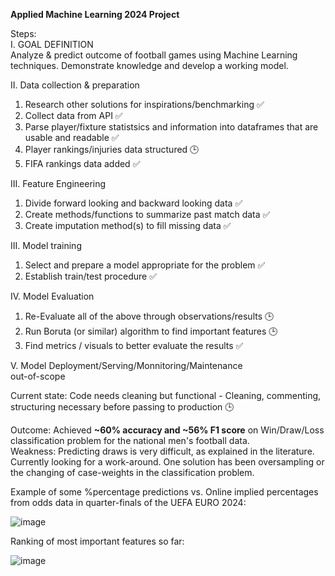 **Applied Machine Learning 2024 Project**  

Steps:  
I. GOAL DEFINITION  
Analyze & predict outcome of football games using Machine Learning techniques. Demonstrate knowledge and develop a working model.  
  
II. Data collection & preparation   
  1. Research other solutions for inspirations/benchmarking ✅  
  2. Collect data from API ✅  
  3. Parse player/fixture statistsics and information into dataframes that are usable and readable ✅  
  4. Player rankings/injuries data structured 🕒  
  5. FIFA rankings data added ✅
  
III. Feature Engineering  
  1. Divide forward looking and backward looking data ✅  
  2. Create methods/functions to summarize past match data ✅  
  3. Create imputation method(s) to fill missing data ✅
  
III. Model training   
  1. Select and prepare a model appropriate for the problem ✅  
  2. Establish train/test procedure ✅
  
IV. Model Evaluation  
  1. Re-Evaluate all of the above through observations/results 🕒
  2. Run Boruta (or similar) algorithm to find important features 🕒 
  3. Find metrics / visuals to better evaluate the results ✅
  
V. Model Deployment/Serving/Monnitoring/Maintenance  
  out-of-scope  
    

Current state: Code needs cleaning but functional - Cleaning, commenting, structuring necessary before passing to production 🕒 
  
Outcome: Achieved **~60% accuracy and ~56% F1 score** on Win/Draw/Loss classification problem for the national men's football data.  
Weakness: Predicting draws is very difficult, as explained in the literature. Currently looking for a work-around. One solution has been oversampling or the changing of case-weights in the classification problem.  
  
Example of some %percentage predictions vs. Online implied percentages from odds data in quarter-finals of the UEFA EURO 2024:  
  
![image](https://github.com/user-attachments/assets/b297bd9e-b684-462c-adc6-71bb61d1c300)
  
Ranking of most important features so far:  
  
![image](https://github.com/user-attachments/assets/39a00f76-78b6-42ef-b164-3d1c205256d2)
  
